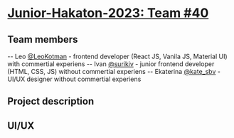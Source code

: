 # [Junior-Hakaton-2023: Team #40](https://jun-hackaton-landing.vercel.app)

## Team members

-- Leo [@LeoKotman](https://t.me/LeoKotman) - frontend developer (React JS, Vanila JS, Material UI) with commertial experiens
-- Ivan [@surikiv](https://t.me/surikiv) - junior frontend developer (HTML, CSS, JS) without commertial experiens
-- Ekaterina [@kate_sbv](https://t.me/kate_sbv) - UI/UX designer without commertial experiens

## Project description

## UI/UX